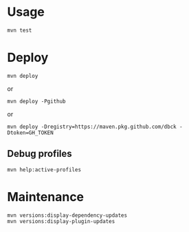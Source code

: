 # Usage

```
mvn test
```

# Deploy

```
mvn deploy
```

or

```
mvn deploy -Pgithub
```

or 

```
mvn deploy -Dregistry=https://maven.pkg.github.com/dbck -Dtoken=GH_TOKEN
```

## Debug profiles

```
mvn help:active-profiles
```

# Maintenance

```
mvn versions:display-dependency-updates
mvn versions:display-plugin-updates
```
